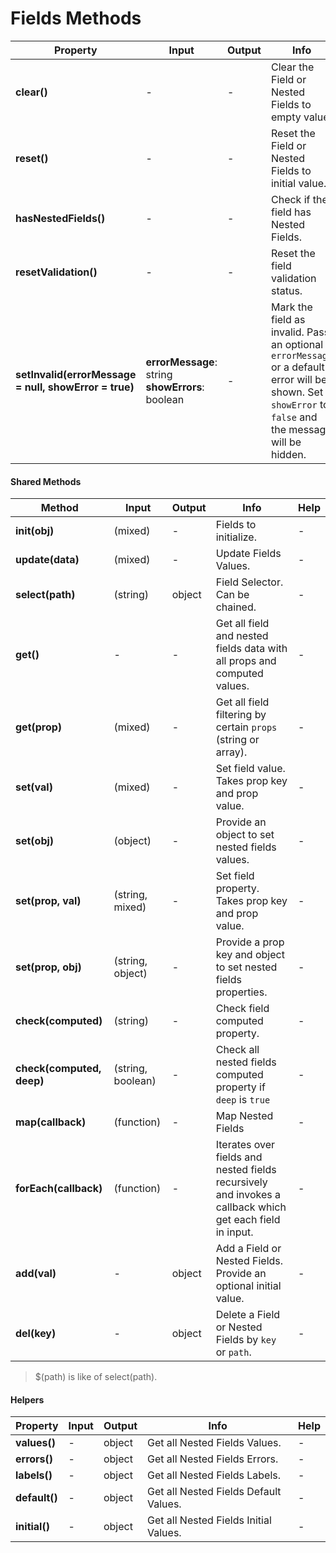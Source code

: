 # Fields Methods

| Property | Input | Output | Info | Help |
|---|---|---|---|---|
| **clear()** | - | - | Clear the Field or Nested Fields to empty value. | - |
| **reset()** | - | - | Reset the Field or Nested Fields to initial value. | - |
| **hasNestedFields()** | - | - | Check if the field has Nested Fields. | - |
| **resetValidation()** | - | - | Reset the field validation status. | - |
| **setInvalid(errorMessage = null, showError = true)** | **errorMessage**: string <br> **showErrors**: boolean | - | Mark the field as invalid. Pass an optional `errorMessage` or a default error will be shown. Set `showError` to `false` and the message will be hidden.  | - |

#### Shared Methods

| Method | Input | Output | Info | Help |
|---|---|---|---|---|
| **init(obj)** | (mixed) | - | Fields to initialize. | - |
| **update(data)** | (mixed) | - | Update Fields Values. | - |
| **select(path)** | (string) | object | Field Selector. Can be chained. | - |
| **get()** | - | - | Get all field and nested fields data with all props and computed values. | - |
| **get(prop)** | (mixed) | - | Get all field filtering by certain `props` (string or array). | - |
| **set(val)** | (mixed) | - | Set field value. Takes prop key and prop value. | - |
| **set(obj)** | (object) | - | Provide an object to set nested fields values. | - |
| **set(prop, val)** | (string, mixed) | - | Set field property. Takes prop key and prop value. | - |
| **set(prop, obj)** | (string, object) | - | Provide a prop key and object to set nested fields properties. | - |
| **check(computed)** | (string) | - | Check field computed property. | - |
| **check(computed, deep)** | (string, boolean) | - | Check all nested fields computed property if `deep` is `true` | - |
| **map(callback)** | (function) | - | Map Nested Fields | - |
| **forEach(callback)** | (function) | - | Iterates over fields and nested fields recursively and invokes a callback which get each field in input. | - |
| **add(val)** | - | object | Add a Field or Nested Fields. Provide an optional initial value. | - |
| **del(key)** | - | object | Delete a Field or Nested Fields by `key` or `path`. | - |

> $(path) is like of select(path).

#### Helpers

| Property | Input | Output | Info | Help |
|---|---|---|---|---|
| **values()** | - | object | Get all Nested Fields Values. | - |
| **errors()** | - | object | Get all Nested Fields Errors. | - |
| **labels()** | - | object | Get all Nested Fields Labels. | - |
| **default()** | - | object | Get all Nested Fields Default Values. | - |
| **initial()** | - | object | Get all Nested Fields Initial Values. | - |
